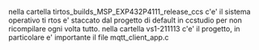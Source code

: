 nella cartella tirtos_builds_MSP_EXP432P4111_release_ccs c'e' il sistema operativo ti rtos
e' staccato dal progetto di default in ccstudio per non ricompilare ogni volta tutto.
nella cartella vs1-211113 c'e' il progetto, in particolare e' importante il file mqtt_client_app.c

